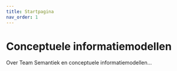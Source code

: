 ```yaml
---
title: Startpagina
nav_order: 1
---
```


# Conceptuele informatiemodellen

Over Team Semantiek en conceptuele informatiemodellen...
